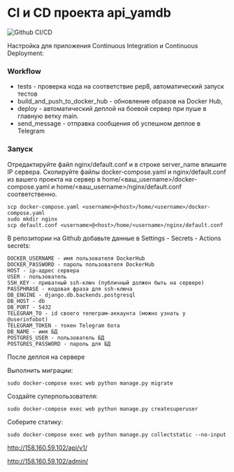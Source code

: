 # CI и CD проекта api_yamdb
![Github CI/CD](https://github.com/lllleeenna/yamdb_final/actions/workflows/yamdb_workflow.yml/badge.svg)

Настройка для приложения Continuous Integration и Continuous Deployment:
### Workflow
- tests - проверка кода на соответствие pep8, автоматический запуск тестов
- build_and_push_to_docker_hub - обновление образов на Docker Hub,
- deploy - автоматический деплой на боевой сервер при пуше в главную ветку main.
- send_message - отправка сообщения об успешном деплое в Telegram

### Запуск
Отредактируйте файл nginx/default.conf и в строке server_name впишите 
IP сервера.
Скопируйте файлы docker-compose.yaml и nginx/default.conf из вашего проекта 
на сервер в home/<ваш_username>/docker-compose.yaml и 
home/<ваш_username>/nginx/default.conf соответственно.
```
scp docker-compose.yaml <username>@<host>/home/<username>/docker-compose.yaml
sudo mkdir nginx
scp default.conf <username>@<host>/home/<username>/nginx/default.conf
```
В репозитории на Github добавьте данные в Settings - Secrets - Actions secrets:
```
DOCKER_USERNAME - имя пользователя DockerHub
DOCKER_PASSWORD - пароль пользователя DockerHub
HOST - ip-адрес сервера
USER - пользователь
SSH_KEY - приватный ssh-ключ (публичный должен быть на сервере)
PASSPHRASE - кодовая фраза для ssh-ключа
DB_ENGINE - django.db.backends.postgresql
DB_HOST - db
DB_PORT - 5432
TELEGRAM_TO - id своего телеграм-аккаунта (можно узнать у @userinfobot)
TELEGRAM_TOKEN - токен Telegram бота
DB_NAME - имя БД
POSTGRES_USER - пользователь БД
POSTGRES_PASSWORD - пароль для БД
```
После деплоя на сервере

Выполнить миграции:

```
sudo docker-compose exec web python manage.py migrate
```

Создайте суперпользователя:

```
sudo docker-compose exec web python manage.py createsuperuser
```

Соберите статику:

```
sudo docker-compose exec web python manage.py collectstatic --no-input
```
http://158.160.59.102/api/v1/

http://158.160.59.102/admin/
 